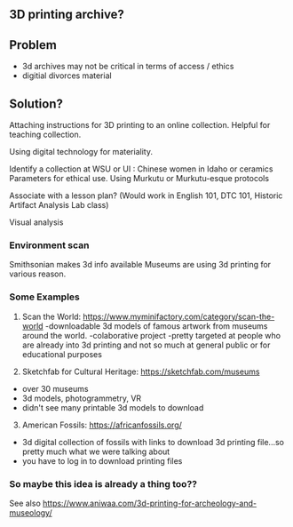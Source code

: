 ## 3D printing archive?

## Problem
- 3d archives may not be critical in terms of access / ethics
- digitial divorces material


## Solution?
Attaching instructions for 3D printing to an online collection. 
Helpful for teaching collection.

Using digital technology for materiality. 

Identify a collection at WSU or UI : Chinese women in Idaho or ceramics 
Parameters for ethical use. 
Using Murkutu or Murkutu-esque protocols 

Associate with a lesson plan?
(Would work in English 101, DTC 101, Historic Artifact Analysis Lab class) 


Visual analysis 


### Environment scan

Smithsonian makes 3d info available
Museums are using 3d printing for various reason. 

### Some Examples
1.  Scan the World:  https://www.myminifactory.com/category/scan-the-world
-downloadable 3d models of famous artwork from museums around the world. 
-colaborative project 
-pretty targeted at people who are already into 3d printing and not so much at general public or for educational purposes

2.  Sketchfab for Cultural Heritage:  https://sketchfab.com/museums
- over 30 museums
- 3d models, photogrammetry, VR
- didn't see many printable 3d models to download

3.  American Fossils:  https://africanfossils.org/
- 3d digital collection of fossils with links to download 3d printing file...so pretty much what we were talking about
- you have to log in to download printing files
### So maybe this idea is already a thing too??

See also https://www.aniwaa.com/3d-printing-for-archeology-and-museology/
